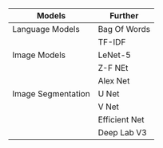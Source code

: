 |Models|Further
|---|---
|Language Models|Bag Of Words
||TF-IDF
|Image Models|LeNet-5
||Z-F NEt
||Alex Net
|Image Segmentation|U Net
||V Net
||Efficient Net
||Deep Lab V3
